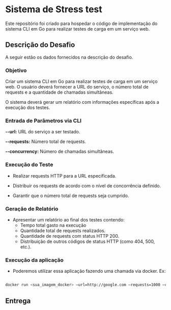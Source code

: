 # Sistema de Stress test

Este repositório foi criado para hospedar o código de implementação do sistema CLI em Go para realizar testes de carga em um serviço web.


## Descrição do Desafio

A seguir estão os dados fornecidos na descrição do desafio.


### Objetivo

Criar um sistema CLI em Go para realizar testes de carga em um serviço web. O usuário deverá fornecer a URL do serviço, o número total de requests e a quantidade de chamadas simultâneas.

O sistema deverá gerar um relatório com informações específicas após a execução dos testes.


### Entrada de Parâmetros via CLI

**--url:** URL do serviço a ser testado.

**--requests:** Número total de requests.

**--concurrency:** Número de chamadas simultâneas.

### Execução do Teste


 - Realizar requests HTTP para a URL especificada.

 - Distribuir os requests de acordo com o nível de concorrência definido.

 - Garantir que o número total de requests seja cumprido.


### Geração de Relatório

- Apresentar um relatório ao final dos testes contendo:
    - Tempo total gasto na execução
    - Quantidade total de requests realizados.
    - Quantidade de requests com status HTTP 200.
    - Distribuição de outros códigos de status HTTP (como 404, 500, etc.).


### Execução da aplicação

- Poderemos utilizar essa aplicação fazendo uma chamada via docker. Ex:

```bash

docker run <sua_imagem_docker> —url=http://google.com —requests=1000 —concurrency=10

```

## Entrega

